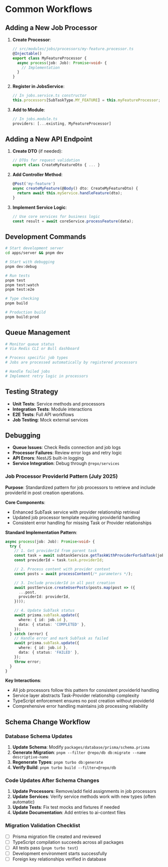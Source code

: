 # Common Workflows

## Adding a New Job Processor

1. **Create Processor**:
   ```typescript
   // src/modules/jobs/processors/my-feature.processor.ts
   @Injectable()
   export class MyFeatureProcessor {
     async process(job: Job): Promise<void> {
       // Implementation
     }
   }
   ```

2. **Register in JobsService**:
   ```typescript
   // In jobs.service.ts constructor
   this.processors[SubTaskType.MY_FEATURE] = this.myFeatureProcessor;
   ```

3. **Add to Module**:
   ```typescript
   // In jobs.module.ts
   providers: [...existing, MyFeatureProcessor]
   ```

## Adding a New API Endpoint

1. **Create DTO** (if needed):
   ```typescript
   // DTOs for request validation
   export class CreateMyFeatureDto { ... }
   ```

2. **Add Controller Method**:
   ```typescript
   @Post('my-feature')
   async createMyFeature(@Body() dto: CreateMyFeatureDto) {
     return await this.myService.handleFeature(dto);
   }
   ```

3. **Implement Service Logic**:
   ```typescript
   // Use core services for business logic
   const result = await coreService.processFeature(data);
   ```

## Development Commands

```bash
# Start development server
cd apps/server && pnpm dev

# Start with debugging
pnpm dev:debug

# Run tests
pnpm test
pnpm test:watch
pnpm test:e2e

# Type checking
pnpm build

# Production build
pnpm build:prod
```

## Queue Management

```bash
# Monitor queue status
# Via Redis CLI or Bull dashboard

# Process specific job types
# Jobs are processed automatically by registered processors

# Handle failed jobs
# Implement retry logic in processors
```

## Testing Strategy

- **Unit Tests**: Service methods and processors
- **Integration Tests**: Module interactions
- **E2E Tests**: Full API workflows
- **Job Testing**: Mock external services

## Debugging

- **Queue Issues**: Check Redis connection and job logs
- **Processor Failures**: Review error logs and retry logic
- **API Errors**: NestJS built-in logging
- **Service Integration**: Debug through `@repo/services`

### Job Processor ProviderId Pattern (July 2025)

**Purpose**: Standardized pattern for job processors to retrieve and include providerId in post creation operations.

**Core Components**:
- Enhanced SubTask service with provider relationship retrieval
- Updated job processor template requiring providerId handling
- Consistent error handling for missing Task or Provider relationships

**Standard Implementation Pattern**:
```typescript
async process(job: Job): Promise<void> {
  try {
    // 1. Get providerId from parent task
    const task = await subtaskService.getTaskWithProviderForSubTask(job.id);
    const providerId = task.task.providerId;

    // 2. Process content with provider context
    const posts = await processContent(/* parameters */);

    // 3. Include providerId in all post creation
    await postService.createUserPosts(posts.map(post => ({
      ...post,
      providerId: providerId,
    })));

    // 4. Update SubTask status
    await prisma.subTask.update({
      where: { id: job.id },
      data: { status: 'COMPLETED' },
    });
  } catch (error) {
    // Handle error and mark SubTask as failed
    await prisma.subTask.update({
      where: { id: job.id },
      data: { status: 'FAILED' },
    });
    throw error;
  }
}
```

**Key Interactions**:
- All job processors follow this pattern for consistent providerId handling
- Service layer abstracts Task-Provider relationship complexity
- TypeScript enforcement ensures no post creation without providerId
- Comprehensive error handling maintains job processing reliability

## Schema Change Workflow

### Database Schema Updates
1. **Update Schema**: Modify `packages/database/prisma/schema.prisma`
2. **Generate Migration**: `pnpm --filter @repo/db db:migrate --name descriptive-name`
3. **Regenerate Types**: `pnpm turbo db:generate`
4. **Verify Build**: `pnpm turbo build --filter=@repo/db`

### Code Updates After Schema Changes
1. **Update Processors**: Remove/add field assignments in job processors
2. **Update Services**: Verify service methods work with new types (often automatic)
3. **Update Tests**: Fix test mocks and fixtures if needed
4. **Update Documentation**: Add entries to ai-context files

### Migration Validation Checklist
- [ ] Prisma migration file created and reviewed
- [ ] TypeScript compilation succeeds across all packages
- [ ] All tests pass (`pnpm turbo test`)
- [ ] Development environment starts successfully
- [ ] Foreign key relationships verified in database
